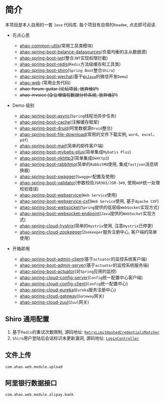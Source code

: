 # 简介
本项目是本人自用的一套 `Java` 代码库. 每个项目有自带的`Readme`, 点击即可阅读.

- 花点心思
  - [ahao-common-utils](https://github.com/Ahaochan/ahao-common-utils)(常用工具类模块)
  - [ahao-spring-boot-balance-datasources](./ahao-spring-boot-balance-datasources)(负载均衡的主从数据源)
  - [ahao-spring-boot-jwt](./ahao-spring-boot-jwt)(整合`JWT`实现权限拦截)
  - [ahao-spring-boot-redis](./ahao-spring-boot-redis)(`Redis`方法级缓存和工具类)
  - [ahao-spring-boot-shiro](./ahao-spring-boot-shiro)(`Spring Boot`整合`Shiro`)
  - [ahao-spring-boot-wechat](./ahao-spring-boot-wechat)(基于[`WxJava`](https://github.com/Wechat-Group/WxJava)的微信开发`Demo`)
  - [ahao-web](./ahao-web) (常用业务代码)
  - ~~ahao-forum-guitar (论坛项目, 放弃维护)~~
  - ~~ahao-invoice (企业增值税数据分析系统, 放弃维护)~~
  
- Demo 级别
  - [ahao-spring-boot-async](./ahao-spring-boot-async)(`Spring`线程池异步任务)
  - [ahao-spring-boot-cache](./ahao-spring-boot-cache)(注解缓存框架)
  - [ahao-spring-boot-druid](./ahao-spring-boot-druid)(阿里数据源`Druid`整合)
  - [ahao-spring-boot-file-download](./ahao-spring-boot-file-download)(常用的文件下载实例, `word`、`excel`、`pdf`)
  - [ahao-spring-boot-mail](./ahao-spring-boot-mail)(简单的邮件客户端)
  - [ahao-spring-boot-mybatis-plus](./ahao-spring-boot-mybatis-plus)(简单集成`Mybatis Plus`)
  - [ahao-spring-boot-okhttp3](./ahao-spring-boot-okhttp3)(简单集成`OkHttp3`)
  - [ahao-spring-boot-rabbitmq](./ahao-spring-boot-rabbitmq)(简单的`RabbitMQ`使用, 集成`fastjson`消息转换器)
  - [ahao-spring-boot-swagger](./ahao-spring-boot-swagger)(`Swagger`配置及使用)
  - [ahao-spring-boot-validator](./ahao-spring-boot-validator)(参数校验`JSR303/JSR-349`, 使用`AOP`统一处理校验错误)
  - [ahao-spring-boot-webservice](./ahao-spring-boot-webservice)(`Web Service`使用)
  - [ahao-spring-boot-webservice-cxf](./ahao-spring-boot-webservice-cxf)(`Web Service`使用, 基于`Apache CXF`)
  - [ahao-spring-boot-websocket](./ahao-spring-boot-websocket)(`Spring`提供的低层级`WebSocket`实现方式)
  - [ahao-spring-boot-websocket-endpoint](./ahao-spring-boot-websocket-endpoint)(`Java`提供的`WebSocket`实现方式)
  - [ahao-spring-cloud-hystrix](./ahao-spring-cloud-hystrix)(简单的`Hystrix`使用, 注意`Hystrix`已停更)
  - [ahao-spring-cloud-zookeeper](./ahao-spring-cloud-zookeeper)(`Zookeeper`服务注册中心, 客户端的简单使用)
  
- 开箱即用
  - [ahao-spring-boot-admin-client](./ahao-spring-boot-admin-client)(基于`actuator`的监控系统客户端)
  - [ahao-spring-boot-admin-server](./ahao-spring-boot-admin-server)(基于`actuator`的监控系统服务端)
  - [ahao-spring-boot-actuator](./ahao-spring-boot-actuator)(对`Spring`应用的监控)
  - [ahao-spring-cloud-config-server](./ahao-spring-cloud-config-server)(`Config`统一配置中心客户端)
  - [ahao-spring-cloud-config-client](./ahao-spring-cloud-config-client)(`Config`统一配置中心)
  - [ahao-spring-cloud-eureka](./ahao-spring-cloud-eureka)(`Eureka`服务注册中心)
  - [ahao-spring-cloud-gateway](./ahao-spring-cloud-gateway)(`Gateway`网关)
  - [ahao-spring-cloud-zuul](./ahao-spring-cloud-zuul)(`Zuul`网关)

## Shiro 通用配置
1. 基于`Redis`的重试次数限制, 源码地址: [`RetryLimitHashedCredentialsMatcher`](https://github.com/Ahaochan/project/blob/master/ahao-web/src/main/java/com/ahao/rbac/shiro/credential/RetryLimitHashedCredentialsMatcher.java)
2. `Shiro`用户登陆后会话标识未更新漏洞, 源码地址: [`LoginController`](https://github.com/Ahaochan/project/blob/master/ahao-web/src/main/java/com/ahao/rbac/shiro/LoginController.java#L86-L114)

## 文件上传
`com.ahao.web.module.upload`

## 阿里银行数据接口
`com.ahao.web.module.alipay.bank`
